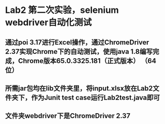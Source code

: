 # Lab2 第二次实验，selenium webdriver自动化测试
## 通过poi 3.17进行Excel操作，通过ChromeDriver 2.37实现Chrome下的自动测试，使用java 1.8编写完成，Chrome版本65.0.3325.181（正式版本） （64 位）
## 所需jar包均在lib文件夹里，将input.xlsx放在Lab2文件夹下，作为Junit test case运行Lab2test.java即可
## 文件夹webdriver下是ChromeDriver 2.37
